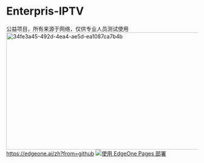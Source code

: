 # Enterpris-IPTV
公益项目，所有来源于网络，仅供专业人员测试使用
<img width="2163" height="308" alt="34fe3a45-492d-4ea4-ae5d-ea1087ca7b4b" src="https://github.com/user-attachments/assets/075bc5f5-8b98-47c4-9695-711b2e54b447" />
https://edgeone.ai/zh?from=github
[![使用 EdgeOne Pages 部署](https://cdnstatic.tencentcs.com/edgeone/pages/deploy.svg)](https://edgeone.ai/pages/new?repository-url=YOUR_REPO_URL)
